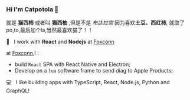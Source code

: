 ### Hi I'm Catpotola 👋
就是 **猫西柿** 或者叫 **猫西柚** ,但是不是 *布达拉宫* 因为喜欢**土豆、西红柿**, 就取了 po,to,最后加个la,当然最喜欢猫了！！

💼 &nbsp; I work with **React** and **Nodejs** at [Foxconn](https://www.foxconn.com/en-us/)

at [Foxconn](https://www.foxconn.com/en-us/),I :
- build `React` SPA with React Native and Electron;
- Develop on a  `lua` software frame to send diag to Apple Products;  

💻 &nbsp; I like building apps with TypeScript, React, Node.js, Python and GraphQL!
